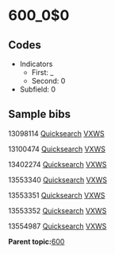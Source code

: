 # 600\_0$0

## Codes

-   Indicators
    -   First: \_
    -   Second: 0
-   Subfield: 0

## Sample bibs

13098114 [Quicksearch](https://search.library.yale.edu/catalog/13098114) [VXWS](http://prodorbis.library.yale.edu:7014/vxws/GetHoldingsService?bibId=13098114)

13100474 [Quicksearch](https://search.library.yale.edu/catalog/13100474) [VXWS](http://prodorbis.library.yale.edu:7014/vxws/GetHoldingsService?bibId=13100474)

13402274 [Quicksearch](https://search.library.yale.edu/catalog/13402274) [VXWS](http://prodorbis.library.yale.edu:7014/vxws/GetHoldingsService?bibId=13402274)

13553340 [Quicksearch](https://search.library.yale.edu/catalog/13553340) [VXWS](http://prodorbis.library.yale.edu:7014/vxws/GetHoldingsService?bibId=13553340)

13553351 [Quicksearch](https://search.library.yale.edu/catalog/13553351) [VXWS](http://prodorbis.library.yale.edu:7014/vxws/GetHoldingsService?bibId=13553351)

13553352 [Quicksearch](https://search.library.yale.edu/catalog/13553352) [VXWS](http://prodorbis.library.yale.edu:7014/vxws/GetHoldingsService?bibId=13553352)

13554987 [Quicksearch](https://search.library.yale.edu/catalog/13554987) [VXWS](http://prodorbis.library.yale.edu:7014/vxws/GetHoldingsService?bibId=13554987)

**Parent topic:**[600](../../tags/600/600.md)

